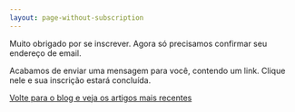 ```yaml
---
layout: page-without-subscription
---
```

Muito obrigado por se inscrever. Agora só precisamos confirmar seu endereço de email.

Acabamos de enviar uma mensagem para você, contendo um link. Clique nele e sua inscrição estará concluída.

[Volte para o blog e veja os artigos mais recentes][a]

[a]: /
[c]: http://beonthe.net/contato